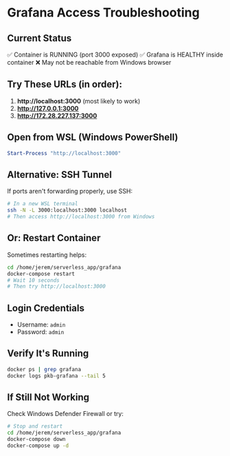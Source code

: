 # Grafana Access Troubleshooting

## Current Status
✅ Container is RUNNING (port 3000 exposed)
✅ Grafana is HEALTHY inside container
❌ May not be reachable from Windows browser

## Try These URLs (in order):

1. **http://localhost:3000** (most likely to work)
2. **http://127.0.0.1:3000**
3. **http://172.28.227.137:3000**

## Open from WSL (Windows PowerShell)

```powershell
Start-Process "http://localhost:3000"
```

## Alternative: SSH Tunnel

If ports aren't forwarding properly, use SSH:

```bash
# In a new WSL terminal
ssh -N -L 3000:localhost:3000 localhost
# Then access http://localhost:3000 from Windows
```

## Or: Restart Container

Sometimes restarting helps:

```bash
cd /home/jerem/serverless_app/grafana
docker-compose restart
# Wait 10 seconds
# Then try http://localhost:3000
```

## Login Credentials
- Username: `admin`
- Password: `admin`

## Verify It's Running
```bash
docker ps | grep grafana
docker logs pkb-grafana --tail 5
```

## If Still Not Working

Check Windows Defender Firewall or try:
```bash
# Stop and restart
cd /home/jerem/serverless_app/grafana
docker-compose down
docker-compose up -d
```

